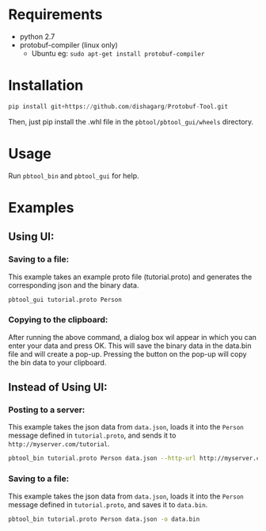 # Requirements

- python 2.7
- protobuf-compiler (linux only)
  - Ubuntu eg: `sudo apt-get install protobuf-compiler`

# Installation

```python
pip install git+https://github.com/dishagarg/Protobuf-Tool.git
```
Then, just pip install the .whl file in the `pbtool/pbtool_gui/wheels` directory.

# Usage

Run `pbtool_bin` and `pbtool_gui` for help.


# Examples

## Using UI:

### Saving to a file:

This example takes an example proto file (tutorial.proto) and generates the corresponding json and the binary data.

```bash
pbtool_gui tutorial.proto Person
```

### Copying to the clipboard:

After running the above command, a dialog box wil appear in which you can enter your data and press OK. This will save the binary data in the data.bin file and will create a pop-up. Pressing the button on the pop-up will copy the bin data to your clipboard.

## Instead of Using UI:

### Posting to a server:

This example takes the json data from `data.json`, loads it into the `Person` message defined in `tutorial.proto`, and sends it to `http://myserver.com/tutorial`.

```bash
pbtool_bin tutorial.proto Person data.json --http-url http://myserver.com/tutorial --http-add-header="Content-Type: application/x-protobuf"
```

### Saving to a file:

This example takes the json data from `data.json`, loads it into the `Person` message defined in `tutorial.proto`, and saves it to `data.bin`.

```bash
pbtool_bin tutorial.proto Person data.json -o data.bin
```
